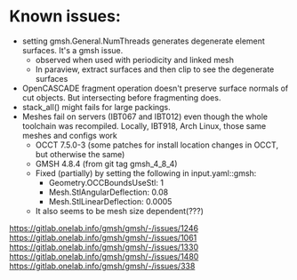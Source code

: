 # Known issues:

- setting gmsh.General.NumThreads generates degenerate element surfaces. It's a gmsh issue.
    - observed when used with periodicity and linked mesh
    - In paraview, extract surfaces and then clip to see the degenerate surfaces
- OpenCASCADE fragment operation doesn't preserve surface normals of cut objects. But intersecting before fragmenting does.
- stack_all() might fails for large packings.
- Meshes fail on servers (IBT067 and IBT012) even though the whole toolchain was recompiled. Locally, IBT918, Arch Linux, those same meshes and configs work
    - OCCT 7.5.0-3 (some patches for install location changes in OCCT, but otherwise the same)
    - GMSH 4.8.4 (from git tag gmsh_4_8_4)
    - Fixed (partially) by setting the following in input.yaml::gmsh:
        - Geometry.OCCBoundsUseStl: 1
        - Mesh.StlAngularDeflection: 0.08
        - Mesh.StlLinearDeflection: 0.0005
    - It also seems to be mesh size dependent(???)

https://gitlab.onelab.info/gmsh/gmsh/-/issues/1246
https://gitlab.onelab.info/gmsh/gmsh/-/issues/1061
https://gitlab.onelab.info/gmsh/gmsh/-/issues/1330
https://gitlab.onelab.info/gmsh/gmsh/-/issues/1480
https://gitlab.onelab.info/gmsh/gmsh/-/issues/338
